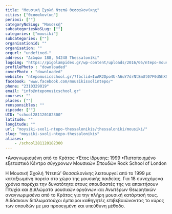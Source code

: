 ```yaml
---
title: "Μουσική Σχολή Ντεπώ Θεσσαλονίκης"
cities: ["Θεσσαλονίκη"]
perioxi: [""]
categoryNoSLug: "Μουσική"
subcategoriesNoSLug: [""]
categories: ["mousiki"]
subcategories: [""]
organisationid: ""
organisation: ""
orgurl: "undefined-"
address: "Δελφών 188, 54248 Thessaloníki"
logoimg: "https://pigolampides.gr/wp-content/uploads/2016/05/ntepo-mousiki-sxoli.jpg"
profilePhoto : "downloaded"
coverPhoto : "downloaded"
website: "ntepomusicschool.gr/?fbclid=IwAR2Dpo4U-A6uY7drNt8mUt07F0d5hXSWr4hflftkTS3nVWQ4iIqgm6F4tX8"
facebook: "www.facebook.com/mousikisxolintepo/"
phone: "2310329019"
email: "info@ntepomusicschool.gr"
courses: ""
places: [""]
rensponsibles: ""
zipcode: [""]
UID: "school281120182300"
latitude: ""
longitude: ""
url: "moysiki-sxoli-ntepo-thessalonikis/thessaloniki/mousiki/"
slug: "moysiki-sxoli-ntepo-thessalonikis"
aliases:
    - /school281120182300
---
```



•Αναγνωρισμένη από το Κράτος •Έτος ίδρυσης: 1999 •Πιστοποιημένο εξεταστικό Κέντρο σύγχρονων Μουσικών Σπουδών Rock School of London

Η Μουσική Σχολή ‘Ντεπώ’ Θεσσαλονίκης λειτουργεί από το 1999 με καταξιωμένη πορεία στο χώρο της μουσικής παιδείας. Για 18 συνεχόμενα χρόνια παρέχει την δυνατότητα στους σπουδαστές της να αποκτήσουν Πτυχία και Διπλώματα μουσικών οργάνων και Ανωτέρων Θεωρητικών αναγνωριμσένα από το Κράτος για την πλήρη μουσική κατάρτισή τους. Διδάσκουν διπλωματούχοι έμπειροι καθηγητές επιβεβαιώνοντας το κύρος των σπουδών με μια προσεγμένη και υπεύθυνη μέθοδο.